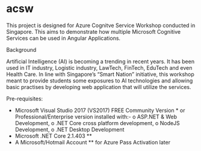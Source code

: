 # acsw
This project is designed for Azure Cognitve Service Workshop conducted in Singapore. This aims to demonstrate how multiple Microsoft Cognitive Services can be used in Angular Applications.

Background

Artificial Intelligence (AI) is becoming a trending in recent years. It has been used in IT industry, Logistic industry, LawTech, FinTech, EduTech and even Health Care. In line with Singapore’s “Smart Nation” initiative, this workshop meant to provide students some exposures to AI technologies and allowing basic practises by developing web application that will utilize the services. 

Pre-requisites:
-	Microsoft Visual Studio 2017 (VS2017) FREE Community Version * or Professional/Enterprise version installed with:-
o	ASP.NET & Web Development, 
o	.NET Core cross platform development, 
o	NodeJS Development,
o	.NET Desktop Development
-	Microsoft .NET Core 2.1.403 **
-	A Microsoft/Hotmail Account ** for Azure Pass Activation later


